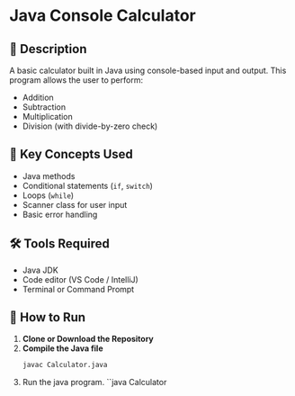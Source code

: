 # Java Console Calculator

## 🚀 Description
A basic calculator built in Java using console-based input and output. This program allows the user to perform:
- Addition
- Subtraction
- Multiplication
- Division (with divide-by-zero check)

## 🧠 Key Concepts Used
- Java methods
- Conditional statements (`if`, `switch`)
- Loops (`while`)
- Scanner class for user input
- Basic error handling

## 🛠 Tools Required
- Java JDK
- Code editor (VS Code / IntelliJ)
- Terminal or Command Prompt

## 📝 How to Run

1. **Clone or Download the Repository**
2. **Compile the Java file**
   ```bash
   javac Calculator.java
3. Run the java program.
   ``java Calculator

